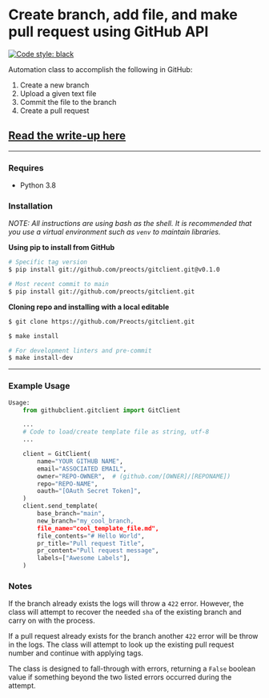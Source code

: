 # Create branch, add file, and make pull request using GitHub API

[![Code style: black](https://img.shields.io/badge/code%20style-black-000000.svg)](https://github.com/psf/black)


Automation class to accomplish the following in GitHub:
1. Create a new branch
1. Upload a given text file
1. Commit the file to the branch
1. Create a pull request

## [Read the write-up here](docs/write-up.md)

---

### Requires
- Python 3.8

### Installation

*NOTE: All instructions are using bash as the shell. It is recommended that you use a virtual environment such as `venv` to maintain libraries.*

**Using pip to install from GitHub**
```bash
# Specific tag version
$ pip install git://github.com/preocts/gitclient.git@v0.1.0

# Most recent commit to main
$ pip install git://github.com/preocts/gitclient.git
```

**Cloning repo and installing with a local editable**
```bash
$ git clone https://github.com/Preocts/gitclient.git

$ make install

# For development linters and pre-commit
$ make install-dev
```

---

### Example Usage

```python
Usage:
    from githubclient.gitclient import GitClient

    ...
    # Code to load/create template file as string, utf-8
    ...

    client = GitClient(
        name="YOUR GITHUB NAME",
        email="ASSOCIATED EMAIL",
        owner="REPO-OWNER",  # (github.com/[OWNER]/[REPONAME])
        repo="REPO-NAME",
        oauth="[OAuth Secret Token]",
    )
    client.send_template(
        base_branch="main",
        new_branch="my_cool_branch,
        file_name="cool_template_file.md",
        file_contents="# Hello World",
        pr_title="Pull request Title",
        pr_content="Pull request message",
        labels=["Awesome Labels"],
    )
```

### Notes

If the branch already exists the logs will throw a `422` error. However, the class will attempt to recover the needed `sha` of the existing branch and carry on with the process.

If a pull request already exists for the branch another `422` error will be throw in the logs. The class will attempt to look up the existing pull request number and continue with applying tags.

The class is designed to fall-through with errors, returning a `False` boolean value if something beyond the two listed errors occurred during the attempt.
